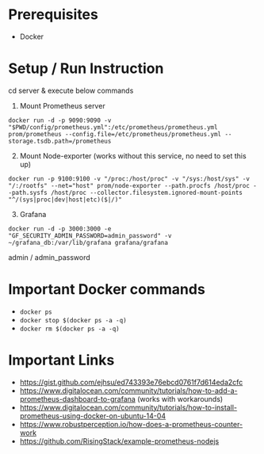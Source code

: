 # Prerequisites
  * Docker

# Setup / Run Instruction

cd server & execute below commands

1. Mount Prometheus server

  `` docker run -d -p 9090:9090 -v "$PWD/config/prometheus.yml":/etc/prometheus/prometheus.yml prom/prometheus --config.file=/etc/prometheus/prometheus.yml --storage.tsdb.path=/prometheus ``

2. Mount Node-exporter (works without this service, no need to set this up)

`` docker run -p 9100:9100 -v "/proc:/host/proc" -v "/sys:/host/sys" -v "/:/rootfs" --net="host" prom/node-exporter --path.procfs /host/proc --path.sysfs /host/proc --collector.filesystem.ignored-mount-points "^/(sys|proc|dev|host|etc)($|/)" ``

3. Grafana 

`` docker run -d -p 3000:3000 -e "GF_SECURITY_ADMIN_PASSWORD=admin_password" -v ~/grafana_db:/var/lib/grafana grafana/grafana ``

admin / admin_password

# Important Docker commands
- `` docker ps ``
- `` docker stop $(docker ps -a -q) ``
- `` docker rm $(docker ps -a -q) ``

# Important Links
- https://gist.github.com/ejhsu/ed743393e76ebcd0761f7d614eda2cfc
- https://www.digitalocean.com/community/tutorials/how-to-add-a-prometheus-dashboard-to-grafana (works with workarounds)
- https://www.digitalocean.com/community/tutorials/how-to-install-prometheus-using-docker-on-ubuntu-14-04
- https://www.robustperception.io/how-does-a-prometheus-counter-work
- https://github.com/RisingStack/example-prometheus-nodejs
